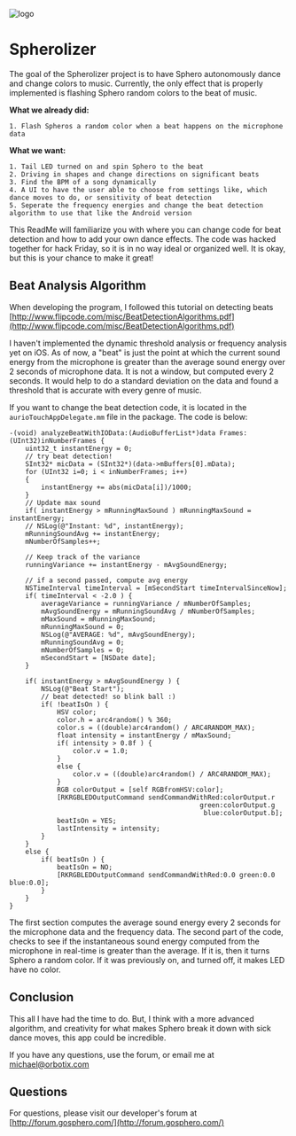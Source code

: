 ![logo](http://update.orbotix.com/developer/sphero-small.png)

# Spherolizer

The goal of the Spherolizer project is to have Sphero autonomously dance and change colors to music. Currently, the only effect that is properly implemented is flashing Sphero random colors to the beat of music.   

**What we already did:**

	1. Flash Spheros a random color when a beat happens on the microphone data

**What we want:**

	1. Tail LED turned on and spin Sphero to the beat
	2. Driving in shapes and change directions on significant beats
	3. Find the BPM of a song dynamically
	4. A UI to have the user able to choose from settings like, which dance moves to do, or sensitivity of beat detection
	5. Seperate the frequency energies and change the beat detection algorithm to use that like the Android version

This ReadMe will familiarize you with where you can change code for beat detection and how to add your own dance effects.  The code was hacked together for hack Friday, so it is in no way ideal or organized well.  It is okay, but this is your chance to make it great!  

## Beat Analysis Algorithm

When developing the program, I followed this tutorial on detecting beats [http://www.flipcode.com/misc/BeatDetectionAlgorithms.pdf](http://www.flipcode.com/misc/BeatDetectionAlgorithms.pdf)

I haven't implemented the dynamic threshold analysis or frequency analysis yet on iOS.  As of now, a "beat" is just the point at which the current sound energy from the microphone is greater than the average sound energy over 2 seconds of microphone data.  It is not a window, but computed every 2 seconds.  It would help to do a standard deviation on the data and found a threshold that is accurate with every genre of music.  

If you want to change the beat detection code, it is located in the `aurioTouchAppDelegate.mm` file in the package.  The code is below:

    -(void) analyzeBeatWithIOData:(AudioBufferList*)data Frames:(UInt32)inNumberFrames {
        uint32_t instantEnergy = 0;
        // try beat detection!
        SInt32* micData = (SInt32*)(data->mBuffers[0].mData);
        for (UInt32 i=0; i < inNumberFrames; i++)
        {
            instantEnergy += abs(micData[i])/1000;
        }
        // Update max sound
        if( instantEnergy > mRunningMaxSound ) mRunningMaxSound = instantEnergy;
        // NSLog(@"Instant: %d", instantEnergy);
        mRunningSoundAvg += instantEnergy;
        mNumberOfSamples++;
        
        // Keep track of the variance
        runningVariance += instantEnergy - mAvgSoundEnergy;
        
        // if a second passed, compute avg energy
        NSTimeInterval timeInterval = [mSecondStart timeIntervalSinceNow];
        if( timeInterval < -2.0 ) {
            averageVariance = runningVariance / mNumberOfSamples;
            mAvgSoundEnergy = mRunningSoundAvg / mNumberOfSamples;
            mMaxSound = mRunningMaxSound;
            mRunningMaxSound = 0;
            NSLog(@"AVERAGE: %d", mAvgSoundEnergy);
            mRunningSoundAvg = 0;
            mNumberOfSamples = 0;
            mSecondStart = [NSDate date];
        }
        
        if( instantEnergy > mAvgSoundEnergy ) {
            NSLog(@"Beat Start");
            // beat detected! so blink ball :)
            if( !beatIsOn ) {
                HSV color;
                color.h = arc4random() % 360;
                color.s = ((double)arc4random() / ARC4RANDOM_MAX);
                float intensity = instantEnergy / mMaxSound;
                if( intensity > 0.8f ) {
                    color.v = 1.0;
                }
                else {
                    color.v = ((double)arc4random() / ARC4RANDOM_MAX);
                }
                RGB colorOutput = [self RGBfromHSV:color];
                [RKRGBLEDOutputCommand sendCommandWithRed:colorOutput.r
                                                    green:colorOutput.g
                                                     blue:colorOutput.b];
                beatIsOn = YES;
                lastIntensity = intensity;
            }
        }
        else {
            if( beatIsOn ) {
                beatIsOn = NO;
                [RKRGBLEDOutputCommand sendCommandWithRed:0.0 green:0.0 blue:0.0];
            }
        }
    }
        
The first section computes the average sound energy every 2 seconds for the microphone data and the frequency data.  The second part of the code, checks to see if the instantaneous sound energy computed from the microphone in real-time is greater than the average.  If it is, then it turns Sphero a random color.  If it was previously on, and turned off, it makes LED have no color.

## Conclusion

This all I have had the time to do.  But, I think with a more advanced algorithm, and creativity for what makes Sphero break it down with sick dance moves, this app could be incredible.  

If you have any questions, use the forum, or email me at michael@orbotix.com

## Questions

For questions, please visit our developer's forum at [http://forum.gosphero.com/](http://forum.gosphero.com/)

	 




